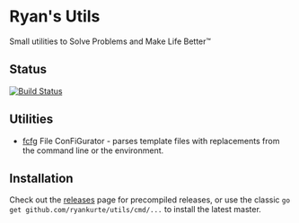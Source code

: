 # Ryan's Utils

Small utilities to Solve Problems and Make Life Better™️

## Status

[![Build Status](https://travis-ci.org/ryankurte/utils.svg?branch=master)](https://travis-ci.org/ryankurte/utils)

## Utilities

- [fcfg](cmd/fgfg) File ConFiGurator - parses template files with replacements from the command line or the environment.

## Installation

Check out the [releases](https://github.com/ryankurte/utils/releases) page for precompiled releases, or use the classic `go get github.com/ryankurte/utils/cmd/...` to install the latest master.


